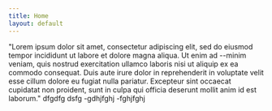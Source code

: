 ```yaml
---
title: Home
layout: default
---
```

"Lorem ipsum dolor sit amet, consectetur adipiscing elit, sed do eiusmod tempor incididunt ut labore et dolore magna aliqua. Ut enim ad --minim veniam, quis nostrud exercitation ullamco laboris nisi ut aliquip ex ea commodo consequat. Duis aute irure dolor in reprehenderit in voluptate velit esse cillum dolore eu fugiat nulla pariatur. Excepteur sint occaecat cupidatat non proident, sunt in culpa qui officia deserunt mollit anim id est laborum."
dfgdfg
dsfg
-gdhjfghj
-fghjfghj
